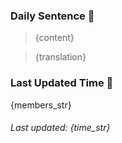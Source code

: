 ### Daily Sentence 🌹

> {content}

> {translation}

### Last Updated Time 👀

{members_str}

###### Last updated: {time_str}

